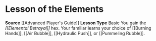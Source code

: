 ﻿---
id: '2'
name: Lesson of the Elements
rarity: Common
source: '[[DATABASE/source/Advanced Player''s Guide|Advanced Player''s Guide]]'
trait: null
type: Witch Lesson

---
# Lesson of the Elements

**Source** [[Advanced Player's Guide]] 
**Lesson Type** Basic
You gain the _[[Elemental Betrayal]]_ hex. Your familiar learns your choice of [[Burning Hands]], [[Air Bubble]], [[Hydraulic Push]], or [[Pummeling Rubble]].